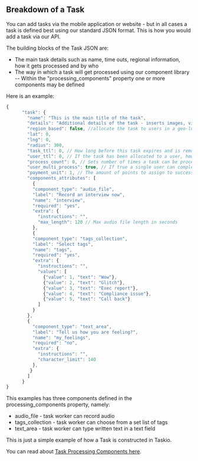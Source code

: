 ## Breakdown of a Task

You can add tasks via the mobile application or website - but in all cases a task is defined best using our standard JSON format. This is how you would add a task via our API.

The building blocks of the Task JSON are:

- The main task details such as name, time outs, regional information, how it gets processed and by who
- The way in which a task will get processed using our component library
-- Within the "processing_components" property one or more components may be defined 

Here is an example:

```javascript
{
      "task": {
        "name": "This is the main title of the task",
        "details": "Additional details of the task - inserts images, video's, audio plus limited html tags.",
        "region_based": false, //allocate the task to users in a geo-location
        "lat": 0,
        "lng": 0,
        "radius": 300,
        "task_ttl": 0, // How long before this task expires and is removed, 0 means never
        "user_ttl": 0, // If the task has been allocated to a user, how long do they have to process it, 0 means never
        "process_count": 0, // Sets number of times a task can be processed, 0 means unlimited
        "user_multi_process": true, // If true a single user can complete the same task multiple times
        "payment_unit": 1, // The amount of points to assign to successful completion of this task
        "components_attributes": [
          {
          "component_type": "audio_file",
          "label": "Record an interview now",
          "name": "interview",
          "required": "yes",
          "extra": {
            "instructions": "",
            "max_length": 120 // Max audio file length in seconds
          },
          {
          "component_type": "tags_collection",
          "label": "Select tags",
          "name": "tags",
          "required": "yes",
          "extra": {
            "instructions": "",
            "values": [
              {"value": 1, "text": "Wow"},
              {"value": 2, "text": "Glitch"},
              {"value": 3, "text": "Exec report"},
              {"value": 4, "text": "Compliance issue"},
              {"value": 5, "text": "Call back"}
            ]
          }
        },
        {
          "component_type": "text_area",
          "label": "Tell us how you are feeling?",
          "name": "my_feelings",
          "required": "no",
          "extra": {
            "instructions": "",
            "character_limit": 140
          },
         }
        ]
      }
}
```

This examples has three components defined in the processing_components property, namely:
- audio_file - task worker can record audio
- tags_collection - task worker can choose from a set list of tags
- text_area - task worker can type written text in a text field

This is just a simple example of how a Task is constructed in Taskio. 

You can read about [Task Processing Components here](/components.md).
